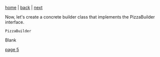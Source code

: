 [home](./page01.md) | [back](./page03.md) | [next](./page05.md)

Now, let's create a concrete builder class that implements the PizzaBuilder interface.

```
PizzaBuilder
```

Blank

[page 5](./page05.md)
